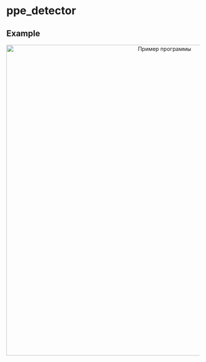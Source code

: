 # ppe_detector

## Example
<p align="center">
  <img width="809" alt="Пример программы" src="https://github.com/level0rd/ppe_detector/assets/45522296/b53e89bc-273b-4096-a65b-4ff5ee80cdbf.png">
</p>
